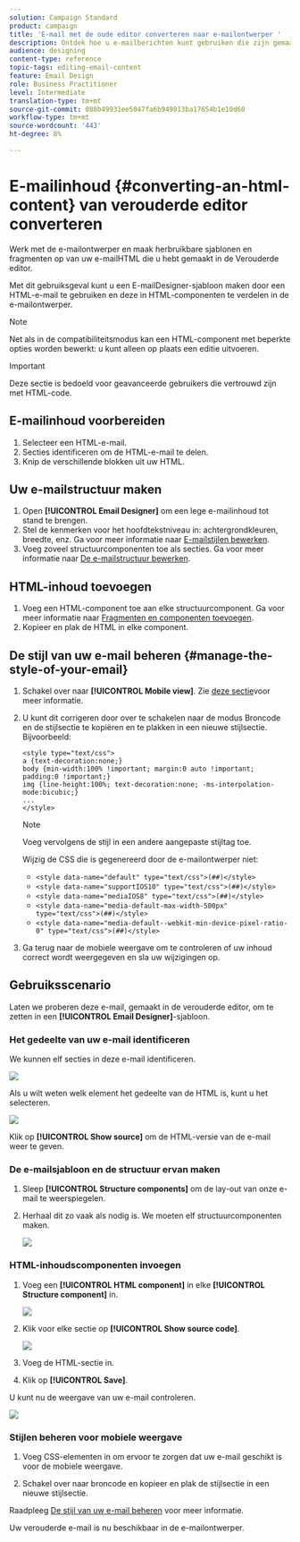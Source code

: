 ```yaml
---
solution: Campaign Standard
product: campaign
title: 'E-mail met de oude editor converteren naar e-mailontwerper '
description: Ontdek hoe u e-mailberichten kunt gebruiken die zijn gemaakt in de E-mail van de Oudere Editor naar de e-mailontwerper.
audience: designing
content-type: reference
topic-tags: editing-email-content
feature: Email Design
role: Business Practitioner
level: Intermediate
translation-type: tm+mt
source-git-commit: 088b49931ee5047fa6b949813ba17654b1e10d60
workflow-type: tm+mt
source-wordcount: '443'
ht-degree: 8%

---
```



# E-mailinhoud {#converting-an-html-content} van verouderde editor converteren

Werk met de e-mailontwerper en maak herbruikbare sjablonen en fragmenten op van uw e-mailHTML die u hebt gemaakt in de Verouderde editor.

Met dit gebruiksgeval kunt u een E-mailDesigner-sjabloon maken door een HTML-e-mail te gebruiken en deze in HTML-componenten te verdelen in de e-mailontwerper.

>[!NOTE]
>
>Net als in de compatibiliteitsmodus kan een HTML-component met beperkte opties worden bewerkt: u kunt alleen op plaats een editie uitvoeren.

>[!IMPORTANT]
>
>Deze sectie is bedoeld voor geavanceerde gebruikers die vertrouwd zijn met HTML-code.

## E-mailinhoud voorbereiden

1. Selecteer een HTML-e-mail.
1. Secties identificeren om de HTML-e-mail te delen.
1. Knip de verschillende blokken uit uw HTML.

## Uw e-mailstructuur maken

1. Open **[!UICONTROL Email Designer]** om een lege e-mailinhoud tot stand te brengen.
1. Stel de kenmerken voor het hoofdtekstniveau in: achtergrondkleuren, breedte, enz. Ga voor meer informatie naar [E-mailstijlen bewerken](../../designing/using/styles.md).
1. Voeg zoveel structuurcomponenten toe als secties. Ga voor meer informatie naar [De e-mailstructuur bewerken](../../designing/using/designing-from-scratch.md#defining-the-email-structure).

## HTML-inhoud toevoegen

1. Voeg een HTML-component toe aan elke structuurcomponent. Ga voor meer informatie naar [Fragmenten en componenten toevoegen](../../designing/using/designing-from-scratch.md#defining-the-email-structure).
1. Kopieer en plak de HTML in elke component.

## De stijl van uw e-mail beheren {#manage-the-style-of-your-email}

1. Schakel over naar **[!UICONTROL Mobile view]**. Zie [deze sectie](../../designing/using/plain-text-html-modes.md#switching-to-mobile-view)voor meer informatie.

1. U kunt dit corrigeren door over te schakelen naar de modus Broncode en de stijlsectie te kopiëren en te plakken in een nieuwe stijlsectie. Bijvoorbeeld:

   ```
   <style type="text/css">
   a {text-decoration:none;}
   body {min-width:100% !important; margin:0 auto !important; padding:0 !important;}
   img {line-height:100%; text-decoration:none; -ms-interpolation-mode:bicubic;}
   ...
   </style>
   ```

   >[!NOTE]
   >
   >Voeg vervolgens de stijl in een andere aangepaste stijltag toe.
   >
   >Wijzig de CSS die is gegenereerd door de e-mailontwerper niet:
   >
   >* `<style data-name="default" type="text/css">(##)</style>`
   >* `<style data-name="supportIOS10" type="text/css">(##)</style>`
   >* `<style data-name="mediaIOS8" type="text/css">(##)</style>`
   >* `<style data-name="media-default-max-width-500px" type="text/css">(##)</style>`
   >* `<style data-name="media-default--webkit-min-device-pixel-ratio-0" type="text/css">(##)</style>`


1. Ga terug naar de mobiele weergave om te controleren of uw inhoud correct wordt weergegeven en sla uw wijzigingen op.

## Gebruiksscenario

Laten we proberen deze e-mail, gemaakt in de verouderde editor, om te zetten in een **[!UICONTROL Email Designer]**-sjabloon.

### Het gedeelte van uw e-mail identificeren

We kunnen elf secties in deze e-mail identificeren.

![](assets/html-dce-view-mail.png)

Als u wilt weten welk element het gedeelte van de HTML is, kunt u het selecteren.

![](assets/breadcrumbs.png)

Klik op **[!UICONTROL Show source]** om de HTML-versie van de e-mail weer te geven.

### De e-mailsjabloon en de structuur ervan maken

1. Sleep **[!UICONTROL Structure components]** om de lay-out van onze e-mail te weerspiegelen.

1. Herhaal dit zo vaak als nodig is. We moeten elf structuurcomponenten maken.

   ![](assets/structure-components-migration.png)

### HTML-inhoudscomponenten invoegen

1. Voeg een **[!UICONTROL HTML component]** in elke **[!UICONTROL Structure component]** in.

   ![](assets/html-components.png)

1. Klik voor elke sectie op **[!UICONTROL Show source code]**.

   ![](assets/show-source-code.png)

1. Voeg de HTML-sectie in.

1. Klik op **[!UICONTROL Save]**.

U kunt nu de weergave van uw e-mail controleren.

![](assets/migrated-email-result.png)

### Stijlen beheren voor mobiele weergave

1. Voeg CSS-elementen in om ervoor te zorgen dat uw e-mail geschikt is voor de mobiele weergave.

1. Schakel over naar broncode en kopieer en plak de stijlsectie in een nieuwe stijlsectie.

Raadpleeg [De stijl van uw e-mail beheren](#manage-the-style-of-your-email) voor meer informatie.

Uw verouderde e-mail is nu beschikbaar in de e-mailontwerper.